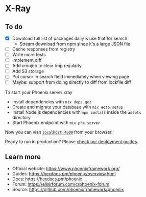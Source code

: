 # X-Ray

## To do
- [x] Download full list of packages daily & use that for search
  - Stream download from npm since it's a large JSON file
- [ ] Cache responses from registry
- [ ] Write more tests
- [ ] Implement diff
- [ ] Add cronjob to clear tmp regularly
- [ ] Add S3 storage
- [ ] Put cursor in search field immediately when viewing page
- [ ] Maybe: support from doing directly to diff from lockfile diff

To start your Phoenix server:xray

  * Install dependencies with `mix deps.get`
  * Create and migrate your database with `mix ecto.setup`
  * Install Node.js dependencies with `npm install` inside the `assets` directory
  * Start Phoenix endpoint with `mix phx.server`

Now you can visit [`localhost:4000`](http://localhost:4000) from your browser.

Ready to run in production? Please [check our deployment guides](https://hexdocs.pm/phoenix/deployment.html).

## Learn more

  * Official website: https://www.phoenixframework.org/
  * Guides: https://hexdocs.pm/phoenix/overview.html
  * Docs: https://hexdocs.pm/phoenix
  * Forum: https://elixirforum.com/c/phoenix-forum
  * Source: https://github.com/phoenixframework/phoenix
